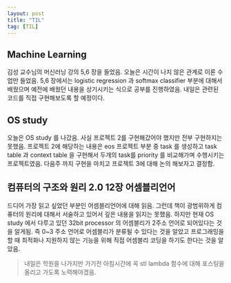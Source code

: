 ```yaml
---
layout: post
title: "TIL"
tag: [TIL]
---
```


## **Machine Learning**
김성 교수님의 머신러닝 강의 5,6 장을 들었음. 오늘은 시간이 나지 않은 관계로 이론 수업만 들었음.
5,6 장에서는 logistic regression 과 softmax classifier 부분에 대해서 배웠으며 예전에 배웠던 내용을 상기시키는 식으로 공부를 진행하였음. 내일은 관련된 코드를 직접 구현해보도록 할 예정이다.


## **OS study**
오늘은 OS study 를 나갔음. 사실 프로젝트 2를 구현해갔어야 했지만 전부 구현하지는 못했음. 프로젝트 2에 해당하는 내용은 eos 프로젝트 부분 중 task 를 생성하고 task table 과 context table 을 구현해서 두개의 task를 priority 를 비교해가며 수행시키는 프로젝트였음. 다음주 까지 구현을 마치고 프로젝트 3에 대해 논의 해보자고 결정함.

## **컴퓨터의 구조와 원리 2.0 12장 어셈블리언어**
드디어 가장 읽고 싶었던 부분인 어셈블리언어에 대해 읽음. 그런데 책이 광범위하게 컴퓨터의 원리에 대해서 서술하고 있어서 깊은 내용을 읽지는 못했음. 하지만 현재 OS study 에서 다루고 있던 32bit processor 의 어셈블리가 2주소 언어로 되어있다는 것을 알게됨. 즉 0~3 주소 언어로 어셈블리가 분류될 수 있다는 것을 알았고 프로그래밍을 할 때 최적화나 지원하지 않는 기능을 위해 직접 어셈블리 코딩을 하기도 한다는 것을 알았음. 

> 내일은 학원을 나가지만 가기전 아침시간에 꼭 stl lambda 함수에 대해 포스팅을 올리고 가도록 노력해야겠음.